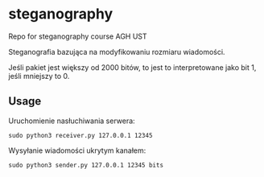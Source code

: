 # steganography
Repo for steganography course AGH UST

Steganografia bazująca na modyfikowaniu rozmiaru wiadomości. 

Jeśli pakiet jest większy od 2000 bitów, to jest to interpretowane jako bit 1, jeśli mniejszy to 0.

## Usage

Uruchomienie nasłuchiwania serwera:

```
sudo python3 receiver.py 127.0.0.1 12345
```

Wysyłanie wiadomości ukrytym kanałem:

```
sudo python3 sender.py 127.0.0.1 12345 bits
```